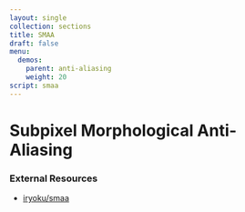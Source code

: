 ```yaml
---
layout: single
collection: sections
title: SMAA
draft: false
menu:
  demos:
    parent: anti-aliasing
    weight: 20
script: smaa
---
```


# Subpixel Morphological Anti-Aliasing

### External Resources

* [iryoku/smaa](https://github.com/iryoku/smaa)
